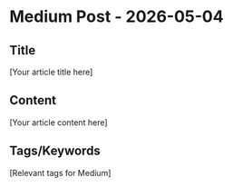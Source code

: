 # Medium Post - 2026-05-04

## Title
[Your article title here]

## Content
[Your article content here]

## Tags/Keywords
[Relevant tags for Medium]
